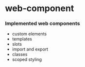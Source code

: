 # web-component
### Implemented web components
- custom elements
- templates 
- slots
- import and export
- classes
- scoped styling
